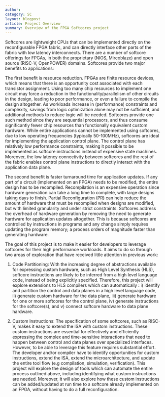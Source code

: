 ```yaml
---
author: 
category: SC
layout: blogpost
article: Project Overview
summary: Overview of the FPGA Softcores project
---
```

Softcores are lightweight CPUs that can be implemented directly on the reconfigurable FPGA fabric, and can directly interface other parts of the fabric with low latency interconnects. There are a number of softcore offerings for FPGAs, in both the proprietary (NIOS, Mircoblaze) and open source (RISC-V, OpenPOWER) domains. Softcores provide two major benefits to applications:

The first benefit is resource reduction. FPGAs are finite resource devices, which means that there is an opportunity cost associated with each transistor assignment. Using too many chip resources to implement one circuit may force a reduction in the functionality/parallelism of other circuits in the design, leading to poor performance, or even a failure to compile the design altogether. As workloads increase in (performance) constraints and complexity, savings from logic optimization alone may not be sufficient, and additional methods to reduce logic will be needed. Softcores provide one such method since they are sequential processors, and thus consume significantly fewer chip resources than functionally equivalent custom hardware. While entire applications cannot be implemented using softcores, due to low operating frequencies (typically 50-100MHz), softcores are ideal for implementing the application control plane. The control plane has relatively low performance constraints, making it possible to be implemented as softcore instructions instead of expensive state machines. Moreover, the low latency connectivity between softcores and the rest of the fabric enables control plane instructions to directly interact with the application data plane. 

The second benefit is faster turnaround time for application updates. If any part of a circuit (implemented on an FPGA) needs to be modified, the entire design has to be recompiled. Recompilation is an expensive operation since hardware generation can take a long time to complete, with large designs taking days to finish.  Partial Reconfiguration (PR) can help reduce the amount of hardware that must be recompiled when designs are modified, but with limited granularity and under strict constraints. Softcores address the overhead of hardware generation by removing the need to generate hardware for application updates altogether. This is because softcores are controlled by  instructions in programs and any change simply requires updating the program memory; a process orders of magnitude faster than generating hardware. 


The goal of this project is to make it easier for developers to leverage softcores for their high performance workloads. It aims to do so through two areas of exploration that have received little attention in previous work:

1. Code Partitioning: With the increasing degree of abstractions available for expressing custom hardware, such as High Level Synthesis (HLS), softcore instructions are likely to be inferred from a high level language code, instead of being explicitly specified. Therefore, this project will explore extensions to HLS compilers which can automatically : i) identify and partition the control and data planes in a high level language code, ii) generate custom hardware for the data plane, iii) generate hardware for one or more softcores for the control plane, iv) generate instructions for the softcore(s), and v) connect softcore hardware to data plane hardware. 


2. Custom Instructions: The specification of some softcores, such as RISC-V, makes it easy to extend the ISA with custom instructions. These custom instructions are essential for effectively and efficiently expressing the complex and time-sensitive interactions that need to happen between control and data planes over specialized interfaces. However, to be able to leverage this feature requires substantial effort. The developer and/or compiler have to identify opportunities for custom instructions, extend the ISA, extend the microarchitecture, and update the entire tool flow (e.g  compilation, simulation, verification). This project will explore the design of tools which can automate the entire process outlined above, including identifying what custom instructions are needed. Moreover, it will also explore how these custom instructions can be added/updated at run time to a softcore already implemented on an FPGA, without having to do a full reconfiguration. 
